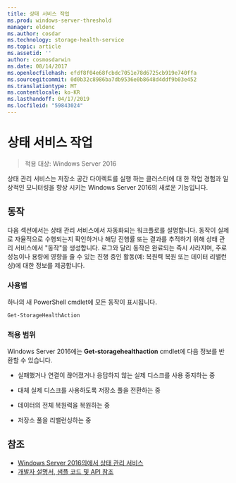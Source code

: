 ```yaml
---
title: 상태 서비스 작업
ms.prod: windows-server-threshold
manager: eldenc
ms.author: cosdar
ms.technology: storage-health-service
ms.topic: article
ms.assetid: ''
author: cosmosdarwin
ms.date: 08/14/2017
ms.openlocfilehash: efdf8f04e68fcbdc7051e78d6725cb919e740ffa
ms.sourcegitcommit: 0d0b32c8986ba7db9536e0b8648d4ddf9b03e452
ms.translationtype: MT
ms.contentlocale: ko-KR
ms.lasthandoff: 04/17/2019
ms.locfileid: "59843024"
---
```

# <a name="health-service-actions"></a>상태 서비스 작업

> 적용 대상: Windows Server 2016

상태 관리 서비스는 저장소 공간 다이렉트를 실행 하는 클러스터에 대 한 작업 경험과 일상적인 모니터링을 향상 시키는 Windows Server 2016의 새로운 기능입니다.

## <a name="actions"></a>동작  

다음 섹션에서는 상태 관리 서비스에서 자동화되는 워크플로를 설명합니다. 동작이 실제로 자율적으로 수행되는지 확인하거나 해당 진행률 또는 결과를 추적하기 위해 상태 관리 서비스에서 "동작"을 생성합니다. 로그와 달리 동작은 완료되는 즉시 사라지며, 주로 성능이나 용량에 영향을 줄 수 있는 진행 중인 활동(예: 복원력 복원 또는 데이터 리밸런싱)에 대한 정보를 제공합니다.  

### <a name="usage"></a>사용법  

하나의 새 PowerShell cmdlet에 모든 동작이 표시됩니다.  

```PowerShell
Get-StorageHealthAction  
```

### <a name="coverage"></a>적용 범위  

Windows Server 2016에는 **Get-storagehealthaction** cmdlet에 다음 정보를 반환할 수 있습니다.  

-   실패했거나 연결이 끊어졌거나 응답하지 않는 실제 디스크를 사용 중지하는 중  

-   대체 실제 디스크를 사용하도록 저장소 풀을 전환하는 중  

-   데이터의 전체 복원력을 복원하는 중  

-   저장소 풀을 리밸런싱하는 중  

## <a name="see-also"></a>참조

- [Windows Server 2016의에서 상태 관리 서비스](health-service-overview.md)
- [개발자 설명서, 샘플 코드 및 API 참조](https://msdn.microsoft.com/windowshealthservice)
